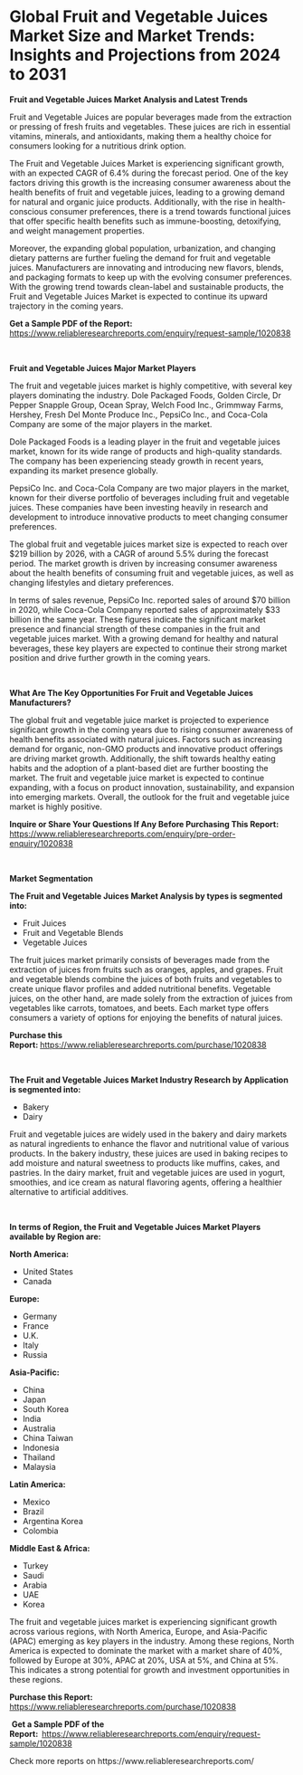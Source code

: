<p><h1>Global Fruit and Vegetable Juices Market Size and Market Trends: Insights and Projections from 2024 to 2031</h1></p><p><strong>Fruit and Vegetable Juices Market Analysis and Latest Trends</strong></p>
<p><p>Fruit and Vegetable Juices are popular beverages made from the extraction or pressing of fresh fruits and vegetables. These juices are rich in essential vitamins, minerals, and antioxidants, making them a healthy choice for consumers looking for a nutritious drink option.</p><p>The Fruit and Vegetable Juices Market is experiencing significant growth, with an expected CAGR of 6.4% during the forecast period. One of the key factors driving this growth is the increasing consumer awareness about the health benefits of fruit and vegetable juices, leading to a growing demand for natural and organic juice products. Additionally, with the rise in health-conscious consumer preferences, there is a trend towards functional juices that offer specific health benefits such as immune-boosting, detoxifying, and weight management properties.</p><p>Moreover, the expanding global population, urbanization, and changing dietary patterns are further fueling the demand for fruit and vegetable juices. Manufacturers are innovating and introducing new flavors, blends, and packaging formats to keep up with the evolving consumer preferences. With the growing trend towards clean-label and sustainable products, the Fruit and Vegetable Juices Market is expected to continue its upward trajectory in the coming years.</p></p>
<p><strong>Get a Sample PDF of the Report:&nbsp;</strong> <a href="https://www.reliableresearchreports.com/enquiry/request-sample/1020838">https://www.reliableresearchreports.com/enquiry/request-sample/1020838</a></p>
<p>&nbsp;</p>
<p><strong>Fruit and Vegetable Juices Major Market Players</strong></p>
<p><p>The fruit and vegetable juices market is highly competitive, with several key players dominating the industry. Dole Packaged Foods, Golden Circle, Dr Pepper Snapple Group, Ocean Spray, Welch Food Inc., Grimmway Farms, Hershey, Fresh Del Monte Produce Inc., PepsiCo Inc., and Coca-Cola Company are some of the major players in the market.</p><p>Dole Packaged Foods is a leading player in the fruit and vegetable juices market, known for its wide range of products and high-quality standards. The company has been experiencing steady growth in recent years, expanding its market presence globally.</p><p>PepsiCo Inc. and Coca-Cola Company are two major players in the market, known for their diverse portfolio of beverages including fruit and vegetable juices. These companies have been investing heavily in research and development to introduce innovative products to meet changing consumer preferences.</p><p>The global fruit and vegetable juices market size is expected to reach over $219 billion by 2026, with a CAGR of around 5.5% during the forecast period. The market growth is driven by increasing consumer awareness about the health benefits of consuming fruit and vegetable juices, as well as changing lifestyles and dietary preferences.</p><p>In terms of sales revenue, PepsiCo Inc. reported sales of around $70 billion in 2020, while Coca-Cola Company reported sales of approximately $33 billion in the same year. These figures indicate the significant market presence and financial strength of these companies in the fruit and vegetable juices market. With a growing demand for healthy and natural beverages, these key players are expected to continue their strong market position and drive further growth in the coming years.</p></p>
<p>&nbsp;</p>
<p><strong>What Are The Key Opportunities For Fruit and Vegetable Juices Manufacturers?</strong></p>
<p><p>The global fruit and vegetable juice market is projected to experience significant growth in the coming years due to rising consumer awareness of health benefits associated with natural juices. Factors such as increasing demand for organic, non-GMO products and innovative product offerings are driving market growth. Additionally, the shift towards healthy eating habits and the adoption of a plant-based diet are further boosting the market. The fruit and vegetable juice market is expected to continue expanding, with a focus on product innovation, sustainability, and expansion into emerging markets. Overall, the outlook for the fruit and vegetable juice market is highly positive.</p></p>
<p><strong>Inquire or Share Your Questions If Any Before Purchasing This Report:</strong> <a href="https://www.reliableresearchreports.com/enquiry/pre-order-enquiry/1020838">https://www.reliableresearchreports.com/enquiry/pre-order-enquiry/1020838</a></p>
<p>&nbsp;</p>
<p><strong>Market Segmentation</strong></p>
<p><strong>The Fruit and Vegetable Juices Market Analysis by types is segmented into:</strong></p>
<p><ul><li>Fruit Juices</li><li>Fruit and Vegetable Blends</li><li>Vegetable Juices</li></ul></p>
<p><p>The fruit juices market primarily consists of beverages made from the extraction of juices from fruits such as oranges, apples, and grapes. Fruit and vegetable blends combine the juices of both fruits and vegetables to create unique flavor profiles and added nutritional benefits. Vegetable juices, on the other hand, are made solely from the extraction of juices from vegetables like carrots, tomatoes, and beets. Each market type offers consumers a variety of options for enjoying the benefits of natural juices.</p></p>
<p><strong>Purchase this Report:&nbsp;</strong><a href="https://www.reliableresearchreports.com/purchase/1020838">https://www.reliableresearchreports.com/purchase/1020838</a></p>
<p>&nbsp;</p>
<p><strong>The Fruit and Vegetable Juices Market Industry Research by Application is segmented into:</strong></p>
<p><ul><li>Bakery</li><li>Dairy</li></ul></p>
<p><p>Fruit and vegetable juices are widely used in the bakery and dairy markets as natural ingredients to enhance the flavor and nutritional value of various products. In the bakery industry, these juices are used in baking recipes to add moisture and natural sweetness to products like muffins, cakes, and pastries. In the dairy market, fruit and vegetable juices are used in yogurt, smoothies, and ice cream as natural flavoring agents, offering a healthier alternative to artificial additives.</p></p>
<p>&nbsp;</p>
<p><strong>In terms of Region, the Fruit and Vegetable Juices Market Players available by Region are:</strong></p>
<p>
    <p> <strong> North America: </strong>
        <ul>
            <li>United States</li>
            <li>Canada</li>
        </ul>
        </p> 
    <p> <strong> Europe: </strong>
        <ul>
            <li>Germany</li>
            <li>France</li>
            <li>U.K.</li>
            <li>Italy</li>
            <li>Russia</li>
        </ul>
        </p> 
    <p> <strong> Asia-Pacific: </strong>
        <ul>
            <li>China</li>
            <li>Japan</li>
            <li>South Korea</li>
            <li>India</li>
            <li>Australia</li>
            <li>China Taiwan</li>
            <li>Indonesia</li>
            <li>Thailand</li>
            <li>Malaysia</li>
        </ul>
        </p> 
    <p> <strong> Latin America: </strong>
        <ul>
            <li>Mexico</li>
            <li>Brazil</li>
            <li>Argentina Korea</li>
            <li>Colombia</li>
        </ul>
        </p> 
    <p> <strong> Middle East & Africa: </strong>
        <ul>
            <li>Turkey</li>
            <li>Saudi</li>
            <li>Arabia</li>
            <li>UAE</li>
            <li>Korea</li>
        </ul>
    </p>
    </p>
<p><p>The fruit and vegetable juices market is experiencing significant growth across various regions, with North America, Europe, and Asia-Pacific (APAC) emerging as key players in the industry. Among these regions, North America is expected to dominate the market with a market share of 40%, followed by Europe at 30%, APAC at 20%, USA at 5%, and China at 5%. This indicates a strong potential for growth and investment opportunities in these regions.</p></p>
<p><strong>Purchase this Report: </strong><a href="https://www.reliableresearchreports.com/purchase/1020838">https://www.reliableresearchreports.com/purchase/1020838</a></p>
<p>&nbsp;<strong>Get a Sample PDF of the Report:&nbsp;&nbsp;</strong><a href="https://www.reliableresearchreports.com/enquiry/request-sample/1020838">https://www.reliableresearchreports.com/enquiry/request-sample/1020838</a></p>
<p><strong></strong></p>
<p>Check more reports on https://www.reliableresearchreports.com/</p>
